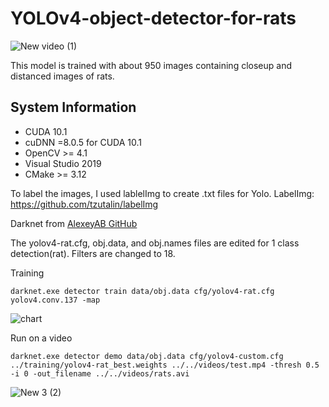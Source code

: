 # YOLOv4-object-detector-for-rats

![New video (1)](https://user-images.githubusercontent.com/97471111/149231411-6206fa0c-c302-4220-8de1-8d6924827c25.gif)


This model is trained with about 950 images containing closeup and distanced images of rats. 
## System Information

- CUDA 10.1
- cuDNN =8.0.5 for CUDA 10.1
- OpenCV >= 4.1
- Visual Studio 2019
- CMake >= 3.12

To label the images, I used lablelImg to create .txt files for Yolo.
LabelImg: https://github.com/tzutalin/labelImg

Darknet from [AlexeyAB GitHub](https://github.com/AlexeyAB/darknet)

The yolov4-rat.cfg, obj.data, and obj.names files are edited for 1 class detection(rat). 
Filters are changed to 18. 

Training
```
darknet.exe detector train data/obj.data cfg/yolov4-rat.cfg yolov4.conv.137 -map
```
![chart](https://user-images.githubusercontent.com/97471111/149238345-d36fabf0-e9de-4160-8b7c-7eba8ca33b25.png)

Run on a video
```
darknet.exe detector demo data/obj.data cfg/yolov4-custom.cfg ../training/yolov4-rat_best.weights ../../videos/test.mp4 -thresh 0.5 -i 0 -out_filename ../../videos/rats.avi
```
![New 3 (2)](https://user-images.githubusercontent.com/97471111/149241278-d89116c1-58af-49f3-b431-6f15e3540b01.gif)

